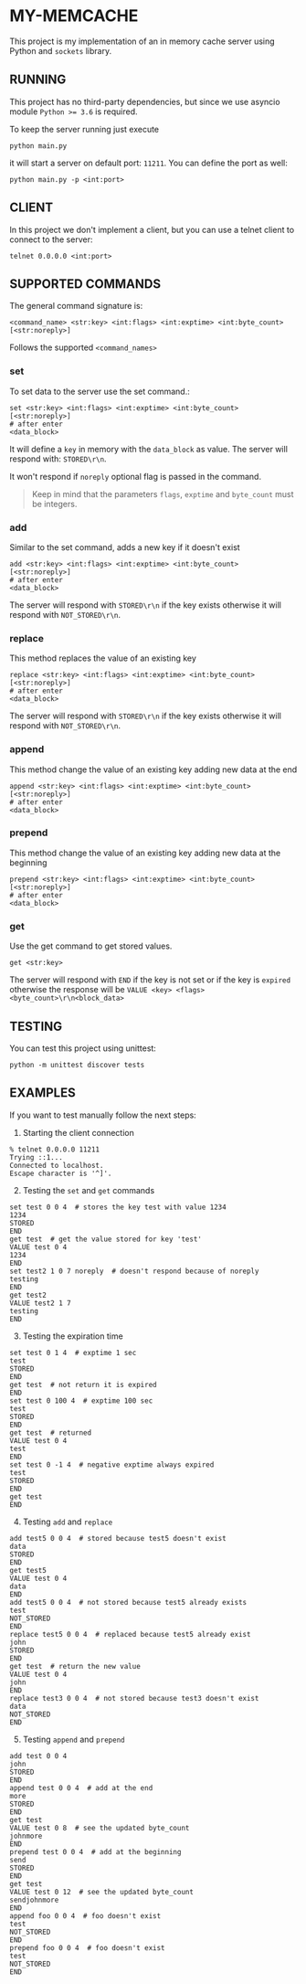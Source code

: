 # MY-MEMCACHE
This project is my implementation of an in memory cache server using Python 
and `sockets` library.

## RUNNING
This project has no third-party dependencies, but since we use asyncio module
`Python >= 3.6` is required. 

To keep the server running just execute
```shell
python main.py
```
it will start a server on default port: `11211`.  You can define the port as well:
```shell
python main.py -p <int:port>
```

## CLIENT
In this project we don't implement a client, but you can use a telnet client
to connect to the server:

```shell
telnet 0.0.0.0 <int:port>
```

## SUPPORTED COMMANDS
The general command signature is:
```shell
<command_name> <str:key> <int:flags> <int:exptime> <int:byte_count> [<str:noreply>]
```

Follows the supported `<command_names>`

### set
To set data to the server use the set command.:
```shell
set <str:key> <int:flags> <int:exptime> <int:byte_count> [<str:noreply>]
# after enter
<data_block>
```


It will define a `key` in memory with the `data_block` as value. The server will respond with:
`STORED\r\n`.

It won't respond if `noreply` optional flag is passed in the command.
> Keep in mind that the parameters `flags`, `exptime` and `byte_count` must be integers.

### add
Similar to the set command, adds a new key if it doesn't exist
```shell
add <str:key> <int:flags> <int:exptime> <int:byte_count> [<str:noreply>]
# after enter
<data_block>
```
The server will respond with `STORED\r\n` if the key exists otherwise it will
respond with `NOT_STORED\r\n`.

### replace
This method replaces the value of an existing key
```shell
replace <str:key> <int:flags> <int:exptime> <int:byte_count> [<str:noreply>]
# after enter
<data_block>
```
The server will respond with `STORED\r\n` if the key exists otherwise it will
respond with `NOT_STORED\r\n`.

### append
This method change the value of an existing key adding new data at the end
```shell
append <str:key> <int:flags> <int:exptime> <int:byte_count> [<str:noreply>]
# after enter
<data_block>
```

### prepend
This method change the value of an existing key adding new data at the beginning
```shell
prepend <str:key> <int:flags> <int:exptime> <int:byte_count> [<str:noreply>]
# after enter
<data_block>
```

### get
Use the get command to get stored values.
```shell
get <str:key>
```
The server will respond with `END` if the key is not set
or if the key is `expired` otherwise the response will be
`VALUE <key> <flags> <byte_count>\r\n<block_data>`

## TESTING
You can test this project using unittest: 
```shell
python -m unittest discover tests
```

## EXAMPLES
If you want to test manually follow the next steps:

1. Starting the client connection
```shell
% telnet 0.0.0.0 11211
Trying ::1...
Connected to localhost.
Escape character is '^]'.
```

2. Testing the `set` and `get` commands
```shell
set test 0 0 4  # stores the key test with value 1234
1234
STORED
END
get test  # get the value stored for key 'test'
VALUE test 0 4
1234
END
set test2 1 0 7 noreply  # doesn't respond because of noreply
testing
END
get test2
VALUE test2 1 7
testing
END
```
3. Testing the expiration time

```shell
set test 0 1 4  # exptime 1 sec
test
STORED
END
get test  # not return it is expired
END
set test 0 100 4  # exptime 100 sec
test
STORED
END
get test  # returned
VALUE test 0 4
test
END
set test 0 -1 4  # negative exptime always expired 
test
STORED
END
get test
END
```

4. Testing `add` and `replace`
```shell
add test5 0 0 4  # stored because test5 doesn't exist
data
STORED
END
get test5
VALUE test 0 4
data
END
add test5 0 0 4  # not stored because test5 already exists
test
NOT_STORED
END
replace test5 0 0 4  # replaced because test5 already exist
john
STORED
END
get test  # return the new value
VALUE test 0 4
john
END
replace test3 0 0 4  # not stored because test3 doesn't exist
data
NOT_STORED
END
```
5. Testing `append` and `prepend`
```shell
add test 0 0 4
john
STORED
END
append test 0 0 4  # add at the end
more
STORED
END
get test
VALUE test 0 8  # see the updated byte_count
johnmore
END
prepend test 0 0 4  # add at the beginning
send
STORED
END
get test
VALUE test 0 12  # see the updated byte_count
sendjohnmore
END
append foo 0 0 4  # foo doesn't exist
test
NOT_STORED
END
prepend foo 0 0 4  # foo doesn't exist
test
NOT_STORED
END
```
